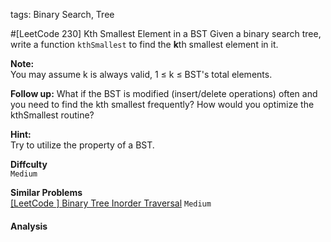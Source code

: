 tags: Binary Search, Tree

#[LeetCode 230] Kth Smallest Element in a BST
Given a binary search tree, write a function `kthSmallest` to find the **k**th smallest element in it.

**Note:**  
You may assume k is always valid, 1 ≤ k ≤ BST's total elements.

**Follow up:**
What if the BST is modified (insert/delete operations) often and you need to find the kth smallest frequently? How would you optimize the kthSmallest routine?

**Hint:**  
Try to utilize the property of a BST.

**Diffculty**  
`Medium`

**Similar Problems**  
[[LeetCode ] Binary Tree Inorder Traversal]() `Medium`


#### Analysis

